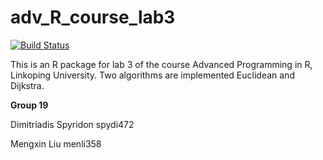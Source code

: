 # adv_R_course_lab3

[![Build Status](https://travis-ci.org/spirosdim/adv_R_course_lab3.svg?branch=master)](https://travis-ci.org/spirosdim/adv_R_course_lab3)

This is an R package for lab 3 of the course Advanced Programming in R, Linkoping University. Two algorithms are implemented Euclidean and Dijkstra.

**Group 19**

Dimitriadis Spyridon  spydi472

Mengxin Liu  menli358